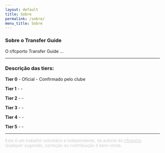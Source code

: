 ```yaml
---
layout: default
title: Sobre
permalink: /sobre/
menu_title: Sobre
---
```


### Sobre o Transfer Guide
O r/fcporto Transfer Guide ...

___

### Descrição das tiers:

**Tier 0** - Oficial - Confirmado pelo clube

**Tier 1** - -

**Tier 2** - -

**Tier 3** - -

**Tier 4** - -

**Tier 5** - -

___

<p style="font-size: 0.85rem; color: #ccc;">
Este é um trabalho voluntário e independente, da autoria do <a href="https://www.reddit.com/r/fcporto" target="_blank" style="color: #ccc; text-decoration: underline;">r/fcporto</a>. Qualquer sugestão, correção ou contribuição é bem-vinda.
</p>
